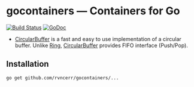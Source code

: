 # gocontainers — Containers for Go

[![Build Status](https://travis-ci.org/rvncerr/gocontainers.svg?branch=master)](https://travis-ci.org/rvncerr/gocontainers)
[![GoDoc](https://godoc.org/github.com/rvncerr/gocontainers?status.svg)](http://godoc.org/github.com/rvncerr/gocontainers/circularbuffer)

  * [CircularBuffer](http://godoc.org/github.com/rvncerr/gocontainers/circularbuffer) is a fast and easy to use implementation of a circular buffer. Unlike [Ring](https://golang.org/pkg/container/ring/), [CircularBuffer](http://godoc.org/github.com/rvncerr/gocontainers/circularbuffer) provides FIFO interface (Push/Pop).

## Installation

    go get github.com/rvncerr/gocontainers/...
